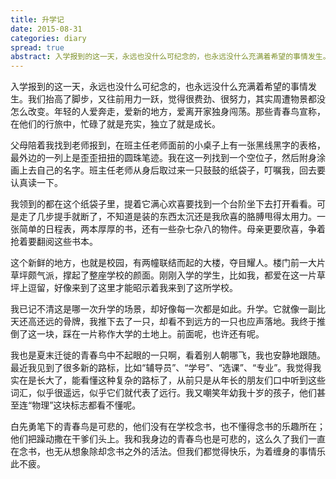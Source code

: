 ```yaml
---
title: 升学记
date: 2015-08-31
categories: diary
spread: true
abstract: 入学报到的这一天，永远也没什么可纪念的，也永远没什么充满着希望的事情发生。我们抬高了脚步，又往前用力一跃，觉得很费劲、很努力，其实周遭物景都没怎么改变。年轻的人爱奔走，爱新的地方，爱离开家独身闯荡。那些青春鸟宣称，在他们的行旅中，忙碌了就是充实，独立了就是成长。
---
```


入学报到的这一天，永远也没什么可纪念的，也永远没什么充满着希望的事情发生。我们抬高了脚步，又往前用力一跃，觉得很费劲、很努力，其实周遭物景都没怎么改变。年轻的人爱奔走，爱新的地方，爱离开家独身闯荡。那些青春鸟宣称，在他们的行旅中，忙碌了就是充实，独立了就是成长。

父母陪着我找到老师报到，在班主任老师面前的小桌子上有一张黑线黑字的表格，最外边的一列上是歪歪扭扭的圆珠笔迹。我在这一列找到一个空位子，然后附身涂画上去自己的名字。班主任老师从身后取过来一只鼓鼓的纸袋子，叮嘱我，回去要认真读一下。

我领到的都在这个纸袋子里，提着它满心欢喜要找到一个台阶坐下去打开看看。可是走了几步提手就断了，不知道是装的东西太沉还是我欣喜的胳膊甩得太用力。一张简单的日程表，两本厚厚的书，还有一些杂七杂八的物件。母亲更要欣喜，争着抢着要翻阅这些书本。

<!-- more -->

这个新鲜的地方，也就是校园，有两幢联结而起的大楼，夺目耀人。楼门前一大片草坪颇气派，撑起了整座学校的颜面。刚刚入学的学生，比如我，都爱在这一片草坪上逗留，好像来到了这里才能昭示着我来到了这所学校。

我已记不清这是哪一次升学的场景，却好像每一次都是如此。升学。它就像一副比天还高还远的骨牌，我推下去了一只，却看不到远方的一只也应声落地。我终于推倒了这一块，踩在一片称作大学的土地上。前面呢，也许还有呢。

我也是夏末迁徙的青春鸟中不起眼的一只啊，看着别人朝哪飞，我也安静地跟随。最近我见到了很多新的路标，比如“辅导员”、“学号”、“选课”、“专业”。我觉得我实在是长大了，能看懂这种复杂的路标了，从前只是从年长的朋友们口中听到这些词汇，似乎很遥远，似乎它们就代表了远行。我又嘲笑年幼我十岁的孩子，他们甚至连“物理”这块标志都看不懂呢。

白先勇笔下的青春鸟是可悲的，他们没有在学校念书，也不懂得念书的乐趣所在；他们把躁动撒在干爹们头上。我和我身边的青春鸟也是可悲的，这么久了我们一直在念书，也无从想象除却念书之外的活法。但我们都觉得快乐，为着缠身的事情乐此不疲。
